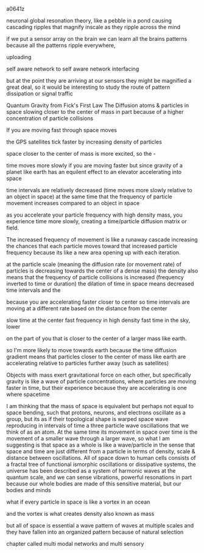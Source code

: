 a0641z

neuronal global resonation theory, like a pebble in a pond causing cascading ripples that magnify inscale as they ripple across the mind

if we put a sensor array on the brain we can learn all the brains patterns because all the patterns ripple everywhere,

uploading

self aware network to self aware network interfacing

but at the point they are arriving at our sensors they might be magnified a great deal, so it would be interesting to study the route of pattern dissipation or signal traffic 

Quantum Gravity from Fick's First Law
The Diffusion atoms & particles in space
slowing closer to the center of mass in part because of a higher concentration of particle collisions

If you are moving fast through space
moves

the GPS satellites tick faster
by increasing density of particles

space closer to the center of mass is more excited,  so the -

time moves more slowly if you are moving faster
but since gravity of a planet like earth has an equilent effect to an elevator accelerating into space

time intervals are relatively decreased (time moves more slowly relative to an object in space) at the same time that the frequency of particle movement increases compared to an object in space

as you accelerate your particle frequency with high density mass, you experience time more slowly, creating a time/particle diffusion matrix or field.

The increased frequency of movement is like a runaway cascade increasing the chances that each particle moves toward that increased particle frequency because its like a new area opening up with each iteration.

at the particle scale (meaning the diffusion rate (or movement rate) of particles is decreasing towards the center of a dense mass) the density also means that the frequency of particle collisions is increased (frequency inverted to time or duration) the dilation of time in space means decreased time intervals and the 

because you are accelerating faster closer to center
so time intervals are moving at a different rate based on the distance from the center

slow time at the center
fast frequency in high density
fast time in the sky, lower 

on the part of you that is closer to the center of a larger mass like earth.

so I'm more likely to move towards earth because the time diffusion gradient means that particles closer to the center of mass like earth are accelerating relative to particles further away (such as satellites)

Objects with mass exert gravitational force on each other, but specifically gravity is like a wave of particle concentrations, where particles are moving faster in time, but their experience because they are accelerating is one where spacetime 

I am thinking that the mass of space is equivalent but perhaps not equal to space bending, such that protons, neurons, and electrons oscillate as a group, but its as if their topological shape is warped space wave reproducing in intervals of time a three particle wave oscillations that we think of as an atom. At the same time its movement in space over time is the movement of a smaller wave through a larger wave, so what I am suggesting is that space as a whole is like a wave/particle in the sense that space and time are just different from a particle in terms of density, scale & distance between oscillations. All of space down to human cells consists of a fractal tree of functional ismorphic oscillations or dissipative systems, the universe has been described as a system of harmonic waves at the quantum scale, and we can sense vibrations, powerful resonations in part because our whole bodies are made of this sensitive material, but our bodies and minds 

what if every particle in space is like a vortex in an ocean

and the vortex is what creates density also known as mass

but all of space is essential a wave pattern of waves at multiple scales and they have fallen into an organized pattern because of natural selection

chapter called multi modal networks and multi sensory 


